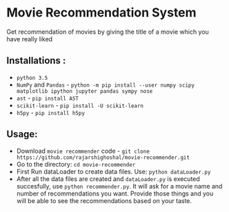 # Movie Recommendation System
Get recommendation of movies by giving the title of a movie which you have really liked
## Installations :
* `python 3.5`
* `NumPy` and `Pandas` - `python -m pip install --user numpy scipy matplotlib ipython jupyter pandas sympy nose`
* `ast` - `pip install AST`
* `scikit-learn` - `pip install -U scikit-learn`
* `h5py` - `pip install h5py`
## Usage:
* Download `movie recommender` code - `git clone https://github.com/rajarshighoshal/movie-recommender.git`
* Go to the directory: `cd movie-recommender`
* First Run dataLoader to create data files. Use: `python dataLoader.py`
* After all the data files are created and `dataLoader.py` is executed succesfully, use `python recommender.py`. It will ask for a movie name and number of recommendations you want. Provide those things and you will be able to see the recommendations based on your taste. 
